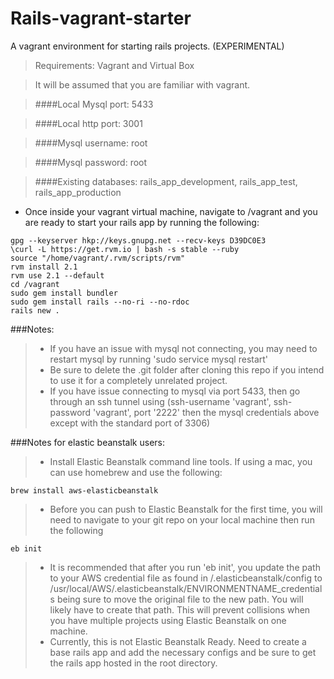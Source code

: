 Rails-vagrant-starter
=========
A vagrant environment for starting rails projects. (EXPERIMENTAL)

> Requirements: Vagrant and Virtual Box

> It will be assumed that you are familiar with vagrant.

> ####Local Mysql port: 5433

> ####Local http port: 3001

> ####Mysql username: root

> ####Mysql password: root

> ####Existing databases: rails_app_development, rails_app_test, rails_app_production


- Once inside your vagrant virtual machine, navigate to /vagrant and you are ready to start your rails app by running the following:
```
gpg --keyserver hkp://keys.gnupg.net --recv-keys D39DC0E3
\curl -L https://get.rvm.io | bash -s stable --ruby
source "/home/vagrant/.rvm/scripts/rvm"
rvm install 2.1
rvm use 2.1 --default
cd /vagrant
sudo gem install bundler
sudo gem install rails --no-ri --no-rdoc
rails new .
```
###Notes:
>* If you have an issue with mysql not connecting, you may need to restart mysql by running 'sudo service mysql restart'
>* Be sure to delete the .git folder after cloning this repo if you intend to use it for a completely unrelated project.
>* If you have issue connecting to mysql via port 5433, then go through an ssh tunnel using (ssh-username 'vagrant', ssh-password 'vagrant', port '2222' then the mysql credentials above except with the standard port of 3306)

###Notes for elastic beanstalk users:
>* Install Elastic Beanstalk command line tools. If using a mac, you can use homebrew and use the following:
```
brew install aws-elasticbeanstalk
```
>* Before you can push to Elastic Beanstalk for the first time, you will need to navigate to your git repo on your local machine then run the following
```
eb init
```
>* It is recommended that after you run 'eb init', you update the path to your AWS credential file as found in /.elasticbeanstalk/config to /usr/local/AWS/.elasticbeanstalk/ENVIRONMENTNAME_credentials being sure to move the original file to the new path. You will likely have to create that path. This will prevent collisions when you have multiple projects using Elastic Beanstalk on one machine.
>* Currently, this is not Elastic Beanstalk Ready. Need to create a base rails app and add the necessary configs and be sure to get the rails app hosted in the root directory.
